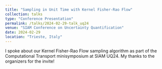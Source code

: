 ```yaml
---
title: "Sampling in Unit Time with Kernel Fisher-Rao Flow"
collection: talks
type: "Conference Presentation"
permalink: /talks/2024-02-29-talk_uq24
venue: "SIAM Conference on Uncertainty Quantification"
date: 2024-02-29
location: "Trieste, Italy"
---
```


I spoke about our Kernel Fisher-Rao Flow sampling algorithm as part of the Computational Transport minisymposium at SIAM UQ24. My thanks to the organizers for the invite! 
